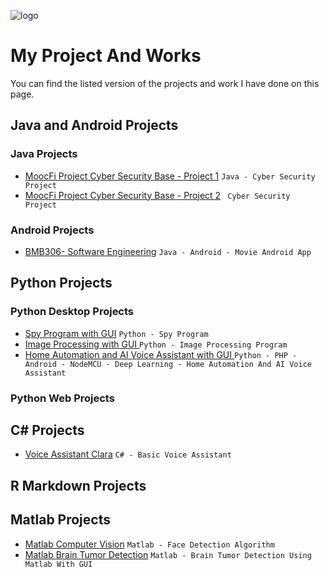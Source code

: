 ![logo](/logo.png)
# My Project And Works

You can find the listed version of the projects and work I have done on this page.
##  Java and Android Projects
### Java Projects

- [MoocFi Project Cyber Security Base - Project 1](https://github.com/ugurilgin/MoocFiProject-1) `Java - Cyber Security Project`
- [MoocFi Project Cyber Security Base - Project 2](https://github.com/ugurilgin/MoocFiProject-2) ` Cyber Security Project`
### Android Projects
- [BMB306- Software Engineering](https://github.com/ugurilgin/BMB306-Yazilim-Muhendisligi) `Java - Android - Movie Android App`
## Python Projects
###  Python Desktop Projects
- [Spy Program with GUI](https://github.com/ugurilgin/Cocuk-Takip-Sistemi) `Python - Spy Program`
- [Image Processing with GUI ](https://github.com/ugurilgin/Python-Goruntu-Isleme) `Python - Image Processing Program`
- [Home Automation and AI Voice Assistant with GUI ](https://www.youtube.com/watch?v=ovO3BAo4woY) `Python - PHP - Android - NodeMCU - Deep Learning - Home Automation And AI Voice Assistant`


###  Python Web Projects
## C# Projects
- [Voice Assistant Clara](https://github.com/ugurilgin/Voice-Assistant-Clara) `C# - Basic Voice Assistant`
## R Markdown Projects
## Matlab Projects
- [Matlab Computer Vision](https://github.com/ugurilgin/Matlab-Computer-Vision) `Matlab - Face Detection Algorithm`
- [Matlab Brain Tumor Detection](https://github.com/ugurilgin/Brain-Tumor-Detection-in-Matlab) `Matlab - Brain Tumor Detection Using Matlab With GUI`

 
